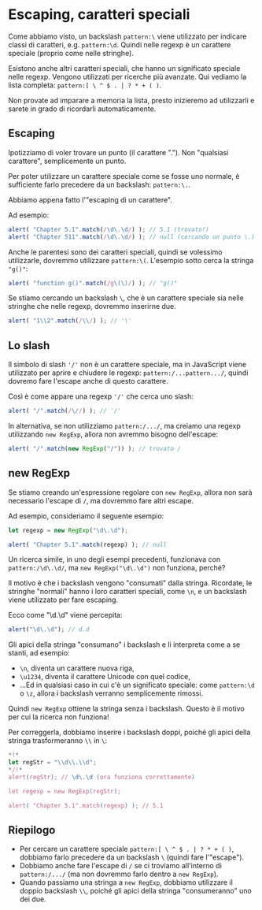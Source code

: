 
# Escaping, caratteri speciali

Come abbiamo visto, un backslash `pattern:\` viene utilizzato per indicare classi di caratteri, e.g. `pattern:\d`. Quindi nelle regexp è un carattere speciale (proprio come nelle stringhe).

Esistono anche altri caratteri speciali, che hanno un significato speciale nelle regexp. Vengono utilizzati per ricerche più avanzate. Qui vediamo la lista completa: `pattern:[ \ ^ $ . | ? * + ( )`.

Non provate ad imparare a memoria la lista, presto inizieremo ad utilizzarli e sarete in grado di ricordarli automaticamente.

## Escaping

Ipotizziamo di voler trovare un punto (il carattere "."). Non "qualsiasi carattere", semplicemente un punto.

Per poter utilizzare un carattere speciale come se fosse uno normale, è sufficiente farlo precedere da un backslash: `pattern:\.`.

Abbiamo appena fatto l'"escaping di un carattere".

Ad esempio:
```js run
alert( "Chapter 5.1".match(/\d\.\d/) ); // 5.1 (trovato!)
alert( "Chapter 511".match(/\d\.\d/) ); // null (cercando un punto \.)
```

Anche le parentesi sono dei caratteri speciali, quindi se volessimo utilizzarle, dovremmo utilizzare `pattern:\(`. L'esempio sotto cerca la stringa `"g()"`:

```js run
alert( "function g()".match(/g\(\)/) ); // "g()"
```

Se stiamo cercando un backslash `\`, che è un carattere speciale sia nelle stringhe che nelle regexp, dovremmo inserirne due.

```js run
alert( "1\\2".match(/\\/) ); // '\'
```

## Lo slash

Il simbolo di slash `'/'` non è un carattere speciale, ma in JavaScript viene utilizzato per aprire e chiudere le regexp: `pattern:/...pattern.../`, quindi dovremo fare l'escape anche di questo carattere.

Così è come appare una regexp `'/'` che cerca uno slash:

```js run
alert( "/".match(/\//) ); // '/'
```

In alternativa, se non utilizziamo `pattern:/.../`, ma creiamo una regexp utilizzando `new RegExp`, allora non avremmo bisogno dell'escape:

```js run
alert( "/".match(new RegExp("/")) ); // trovato /
```

## new RegExp

Se stiamo creando un'espressione regolare con `new RegExp`, allora non sarà necessario l'escape di `/`, ma dovremmo fare altri escape.

Ad esempio, consideriamo il seguente esempio:

```js run
let regexp = new RegExp("\d\.\d");

alert( "Chapter 5.1".match(regexp) ); // null
```

Un ricerca simile, in uno degli esempi precedenti, funzionava con `pattern:/\d\.\d/`, ma `new RegExp("\d\.\d")` non funziona, perché?

Il motivo è che i backslash vengono "consumati" dalla stringa. Ricordate, le stringhe "normali" hanno i loro caratteri speciali, come `\n`, e un backslash viene utilizzato per fare escaping.

Ecco come "\d\.\d" viene percepita:

```js run
alert("\d\.\d"); // d.d
```

Gli apici della stringa "consumano" i backslash e li interpreta come a se stanti, ad esempio:

- `\n`, diventa un carattere nuova riga,
- `\u1234`, diventa il carattere Unicode con quel codice,
- ...Ed in qualsiasi caso in cui c'è un significato speciale: come `pattern:\d` o `\z`, allora i backslash verranno semplicemente rimossi.

Quindi `new RegExp` ottiene la stringa senza i backslash. Questo è il motivo per cui la ricerca non funziona!

Per correggerla, dobbiamo inserire i backslash doppi, poiché gli apici della stringa trasformeranno `\\` in `\`:

```js run
*!*
let regStr = "\\d\\.\\d";
*/!*
alert(regStr); // \d\.\d (ora funziona correttamente)

let regexp = new RegExp(regStr);

alert( "Chapter 5.1".match(regexp) ); // 5.1
```

## Riepilogo

- Per cercare un carattere speciale `pattern:[ \ ^ $ . | ? * + ( )`, dobbiamo farlo precedere da un backslash `\` (quindi fare l'"escape").
- Dobbiamo anche fare l'escape di `/` se ci troviamo all'interno di `pattern:/.../` (ma non dovremmo farlo dentro a `new RegExp`).
- Quando passiamo una stringa a `new RegExp`, dobbiamo utilizzare il doppio backslash `\\`, poiché gli apici della stringa "consumeranno" uno dei due.
